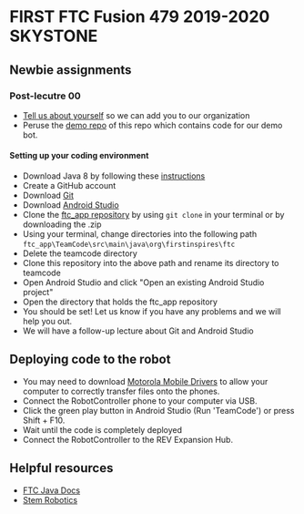 # FIRST FTC Fusion 479 2019-2020 SKYSTONE

## Newbie assignments 
### Post-lecutre 00
- [Tell us about yourself](https://github.com/fusion479/skystone/issues/4) so we can add you to our organization 
- Peruse the [demo repo](https://github.com/fusion479/demobot) of this repo which contains code for our demo bot.
#### Setting up your coding environment 
- Download Java 8 by following these [instructions](https://dojo.stuycs.org/resources/software_installation_and_tips/installation_instructions/programming_languages/installing_jdk.html)
- Create a GitHub account
- Download [Git](https://git-scm.com/downloads)
- Download [Android Studio](https://developer.android.com/studio)
- Clone the [ftc_app repository](https://github.com/ftctechnh/ftc_app) by using `git clone` in your terminal or by downloading the .zip  
- Using your terminal, change directories into the following path `ftc_app\TeamCode\src\main\java\org\firstinspires\ftc`
- Delete the teamcode directory
- Clone this repository into the above path and rename its directory to teamcode
- Open Android Studio and click "Open an existing Android Studio project"
- Open the directory that holds the ftc_app repository
- You should be set! Let us know if you have any problems and we will help you out.
- We will have a follow-up lecture about Git and Android Studio

## Deploying code to the robot
- You may need to download [Motorola Mobile Drivers](https://support.motorola.com/us/en/solution/MS88481) to allow your computer to correctly transfer files onto the phones.
- Connect the RobotController phone to your computer via USB.
- Click the green play button in Android Studio (Run 'TeamCode') or press Shift + F10.
- Wait until the code is completely deployed
- Connect the RobotController to the REV Expansion Hub. 

## Helpful resources 
- [FTC Java Docs](https://ftctechnh.github.io/ftc_app/doc/javadoc/index.html)
- [Stem Robotics](https://stemrobotics.cs.pdx.edu/)
